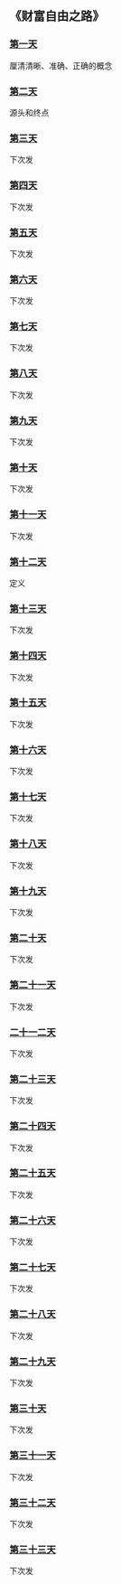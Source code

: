 ## 《财富自由之路》


### [第一天](day001.md)
厘清清晰、准确、正确的概念

### [第二天](day002.md)
源头和终点

### [第三天](day003.md)
下次发

### [第四天](day004.md)
下次发

### [第五天](day005.md)
下次发

### [第六天](day006.md)
下次发

### [第七天](day007.md)
下次发

### [第八天](day008.md)
下次发

### [第九天](day009.md)
下次发

### [第十天](day010.md)
下次发

### [第十一天](day011.md)
下次发

### [第十二天](day012.md)
定义

### [第十三天](day013.md)
下次发

### [第十四天](day014.md)
下次发

### [第十五天](day015.md)
下次发

### [第十六天](day016.md)
下次发

### [第十七天](day017.md)
下次发

### [第十八天](day018.md)
下次发

### [第十九天](day019.md)
下次发

### [第二十天](day020.md)
下次发

### [第二十一天](day021.md)
下次发

### [二十一二天](day022.md)
下次发

### [第二十三天](day023.md)
下次发

### [第二十四天](day024.md)
下次发

### [第二十五天](day025.md)
下次发

### [第二十六天](day026.md)
下次发

### [第二十七天](day027.md)
下次发

### [第二十八天](day028.md)
下次发

### [第二十九天](day029.md)
下次发

### [第三十天](day030.md)
下次发

### [第三十一天](day031.md)
下次发

### [第三十二天](day032.md)
下次发

### [第三十三天](day033.md)
下次发
